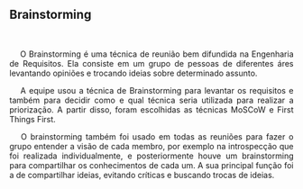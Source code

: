 ## **Brainstorming**

<br />

<p align="justify">&emsp;
O Brainstorming é uma técnica de reunião bem difundida na Engenharia de Requisitos. Ela consiste em um grupo de pessoas de diferentes áres levantando opiniões e trocando ideias sobre determinado assunto.
</p>

<p align="justify">&emsp;
A equipe usou a técnica de Brainstorming para levantar os requisitos e também para decidir como e qual técnica seria utilizada para realizar a priorização. A partir disso, foram escolhidas as técnicas MoSCoW e First Things First.
</p>
<p align="justify">&emsp;
O brainstorming também foi usado em todas as reuniões para fazer o grupo entender a visão de cada membro, por exemplo na introspecção que foi realizada individualmente, e posteriormente houve um brainstorming para compartilhar os conhecimentos de cada um. A sua principal função foi a de compartilhar ideias, evitando críticas e buscando trocas de ideias.
</p>
